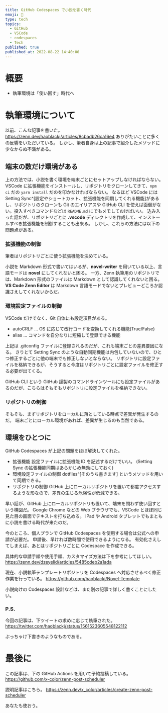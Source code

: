 ```yaml
---
title: GitHub Codespaces で小説を書く時代
emoji: 📌
type: tech
topics:
  - GitHub
  - VSCode
  - codespaces
  - Tech
published: true
published_at: 2022-08-22 14:40:00
---
```


# 概要
- 執筆環境は「使い回す」時代へ

# 執筆環境について
以前、こんな記事を書いた。
https://zenn.dev/haoblackj/articles/8cbadb26ca16e4
ありがたいことに多くの反響をいただいている。
しかし、筆者自身は上の記事で紹介したメソッドに少なからぬ不満がある。
##  端末の数だけ環境がある
上の方法では、小説を書く環境を端末ごとにセットアップしなければならない。
VSCode に拡張機能をインストールし、リポジトリをクローンしてきて、```npm ci``` だの ```yarn install``` だのを叩かなければならない。
なるほど VSCode には Setting Sync^[設定やショートカット、拡張機能を同期してくれる機能]があるし、リポジトリのクローンも Git のエイリアスや GitHub CLI を使えば面倒がない。投入すべきコマンドなどは ```README.md``` にでもメモしておけばいい。
込み入った話だが、リポジトリごとに **.vscode** ディレクトリを作成して、インストールすべき拡張機能を制御することも出来る。
しかし、これらの方法には以下の問題点がある。
### 拡張機能の制御
筆者はリポジトリごとに使う拡張機能を決めている。

小説を Markdown 形式で書いてはいるが、**novel-writer** を用いている以上、言語モードは **novel** にしてくれないと困る。
一方、Zenn 執筆用のリポジトリでは、Markdown 形式のファイルは Markdown として認識してくれないと困る。**VS Code Zenn Editor** は Markdown 言語モードでないとプレビューどころか認識さえしてくれないからだ。

### 環境設定ファイルの制御
VSCode だけでなく、Git 自体にも設定項目がある。
- autoCRLF … OS に応じて改行コードを変換してくれる機能(True/False)
- alias … コマンドを自分なりに短縮して登録できる機能

上記は .gitconfig ファイルに登録されるのだが、これも端末ごとの差異要因になる。
さりとて Setting Sync のような自動同期機能は内包していないので、ひとつ修正するごとに他の端末でも修正しないとならない。
リポジトリに設定ファイルを格納できるが、そうすると今度はリポジトリごとに設定ファイルを修正する必要が出てくる。

GitHub CLI という GitHub 謹製のコマンドラインツールにも設定ファイルがあるのだが、こちらはそもそもリポジトリに設定ファイルを格納できない。


### リポジトリの制御
そもそも、まずリポジトリをローカルに落としている時点で差異が発生するのだ。
端末ごとにローカル環境があれば、差異が生じるのも当然である。

## 環境をひとつに
GitHub Codespaces が上記の問題をほぼ解決してくれた。

- 拡張機能
設定ファイルに拡張機能 ID を記述するだけでいい。
(Setting Sync の拡張機能同期はあらかじめ無効にしておく)
- 環境設定ファイルの制御
dotfiles^[そのうち書きます] というメソッドを用いて同期できる。
- リポジトリの制御
GitHub 上にローカルリポジトリを置いて都度アクセスするような形なので、差異の生じる危険性が低減できる。

早い話が、GitHub 上にローカルリポジトリも置いて、端末を問わず使い回すという構図だ。
Google Chrome などの Web ブラウザでも、VSCode とほぼ同じ見た目の画面でテキストを打ち込める。
iPad や Android タブレットでもまともに小説を書ける時代が来たのだ。

今のところ、個人プランで GitHub Codespaces を使用する場合は公式への申請が必要だ。
申請後、早ければ数時間で使用できるようになる。
有効化さえしてしまえば、あとはリポジトリごとに Codespace を作成できる。

具体的な申請手順や使用手順、カスタマイズ方法は下を参考にしてほしい。
https://zenn.dev/dzeyelid/articles/5485cdeb2a1ada

現在、小説執筆テンプレートリポジトリを Codespaces へ対応させるべく修正作業を行っている。
https://github.com/haoblackj/Novel-Template

小説向けの Codespaces 設計などは、また別の記事で詳しく書くことにしたい。

### P.S.
今回の記事は、下ツイートの求めに応じて執筆された。
https://twitter.com/haoblackj/status/1561523605548122112

ぶっちゃけ下書きのようなものである。

# 最後に
この記事は、下の GitHub Actions を用いて予約投稿している。
https://github.com/x-color/zenn-post-scheduler

説明記事はこちら。
https://zenn.dev/x_color/articles/create-zenn-post-scheduler

あなたも使おう。